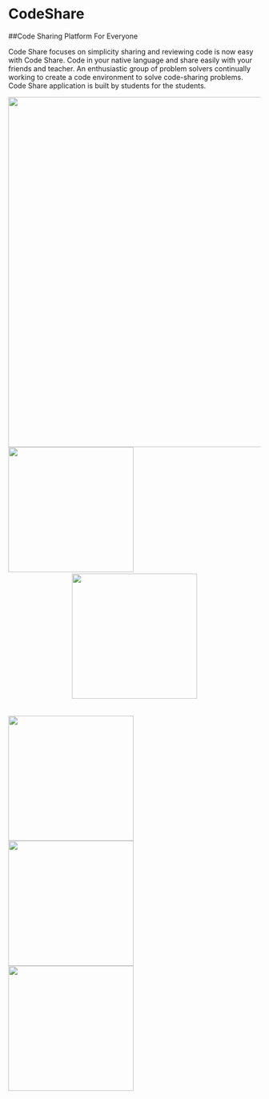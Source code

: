 # CodeShare
##Code Sharing Platform For Everyone

Code Share focuses on simplicity sharing and reviewing code is now easy with Code Share. Code in your native language and share easily with your friends and teacher.
An enthusiastic group of problem solvers continually working to create a code environment to solve code-sharing problems.
Code Share application is built by students for the students.


<body>
<img src="https://user-images.githubusercontent.com/88932277/227767524-a736b127-2059-49b4-b8c3-1729fd4492d9.jpg" width="700">
<section>
  <center>
<img src="https://user-images.githubusercontent.com/88932277/227767485-9200c933-a0e9-4694-a08e-21a4acd1576a.jpg" width="250"> <img scr ="https://user-images.githubusercontent.com/88932277/227767497-184dfa20-4738-4113-b59d-65148aab2129.jpg" width="250">
  <img src="https://user-images.githubusercontent.com/88932277/227767486-6efd865f-4d1b-4488-9c09-e454ba34657a.jpg" width="250"></center>
  </section>
  <a></a><br><br>
<section><img src="https://user-images.githubusercontent.com/88932277/227767490-94334aac-77dd-4987-b1a7-ccdfb57f8ea3.jpg" width="250"><img scr ="https://user-images.githubusercontent.com/88932277/227767497-184dfa20-4738-4113-b59d-65148aab2129.jpg" width="250">
<img src="https://user-images.githubusercontent.com/88932277/227767493-2463dfd3-8edc-496b-8687-763125defcf0.jpg" width="250" ><br>
<img src="https://user-images.githubusercontent.com/88932277/227768598-6806c7b2-61b2-407a-9c07-6a6c0a404897.jpg" width="250"></section>
</body>

